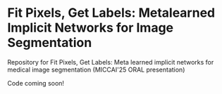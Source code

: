 # Fit Pixels, Get Labels: Metalearned Implicit Networks for Image Segmentation
Repository for Fit Pixels, Get Labels: Meta learned implicit networks for medical image segmentation (MICCAI'25 ORAL presentation)

Code coming soon!
